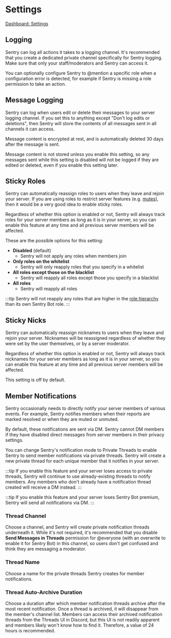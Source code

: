 # Settings

[Dashboard: Settings](https://sentrybot.gg/dashboard/settings)

## Logging

<RequiredPermissions channel-description="your log channel" :channel="['View Channel', 'Send Messages', 'Embed Links', 'Attach Files']" />

Sentry can log all actions it takes to a logging channel. It's recommended that you create a dedicated private channel
specifically for Sentry logging. Make sure that only your staff/moderators and Sentry can access it.

You can optionally configure Sentry to @mention a specific role when a configuration error is detected, for example if
Sentry is missing a role permission to take an action.

## Message Logging

Sentry can log when users edit or delete their messages to your server logging channel. If you set this to anything
except "Don't log edits or deletions", then Sentry will store the contents of all messages sent in all channels it can
access.

Message content is encrypted at rest, and is automatically deleted 30 days after the message is sent.

Message content is not stored unless you enable this setting, so any messages sent while this setting is disabled will
not be logged if they are edited or deleted, even if you enable this setting later.

## Sticky Roles

<RequiredPermissions :role="['Manage Roles']" />

Sentry can automatically reassign roles to users when they leave and rejoin your server. If you are using roles to
restrict server features (e.g. [mutes](./commands.md#mute)), then it would be a very good idea to enable sticky roles.

Regardless of whether this option is enabled or not, Sentry will always track roles for your server members as long as
it is in your server, so you can enable this feature at any time and all previous server members will be affected.

These are the possible options for this setting:

- **Disabled** (default)
	- Sentry will not apply any roles when members join
- **Only roles on the whitelist**
	- Sentry will only reapply roles that you specify in a whitelist
- **All roles except those on the blacklist**
	- Sentry will reapply all roles except those you specify in a blacklist
- **All roles**
	- Sentry will reapply all roles

:::tip
Sentry will not reapply any roles that are higher in the [role hierarchy](./index.md#permissions-and-hierarchy)
than its own Sentry Bot role.
:::

## Sticky Nicks

<RequiredPermissions :role="['Manage Nicknames']" />

Sentry can automatically reassign nicknames to users when they leave and rejoin your server. Nicknames will be reassigned
regardless of whether they were set by the user themselves, or by a server moderator.

Regardless of whether this option is enabled or not, Sentry will always track nicknames for your server members as long as
it is in your server, so you can enable this feature at any time and all previous server members will be affected.

This setting is off by default.

## Member Notifications

<PremiumFeature />
<BoostFeatureRequired feature="private threads" level="2" />

Sentry occasionally needs to directly notify your server members of various events. For example, Sentry notifies members
when their reports are marked resolved or when they are muted or unmuted.

By default, these notifications are sent via DM. Sentry cannot DM members if they have disabled direct messages from
server members in their privacy settings.

You can change Sentry's notification mode to Private Threads to enable Sentry to send member notifications via private
threads. Sentry will create a new private thread for each unique member that it notifies in your server.

:::tip
If you enable this feature and your server loses access to private threads, Sentry will continue to use already-existing
threads to notify members. Any members who don't already have a notification thread created will receive a DM instead.
:::

:::tip
If you enable this feature and your server loses Sentry Bot premium, Sentry will send all notifications via DM.
:::

### Thread Channel

<RequiredPermissions :channel="['View Channel', 'Create Private Threads', 'Send Messages in Threads', 'Embed Links']" />
<RequiredPermissions :channel="['View Channel']" role-is-everyone suffix="Sentry is unable to add members to private threads if they cannot view the parent channel." />

Choose a channel, and Sentry will create private notification threads underneath it. While it's not required, it's
recommended that you disable **Send Messages in Threads** permission for @everyone (with an overwrite to enable it for
Sentry Bot) in this channel, so users don't get confused and think they are messaging a moderator.

### Thread Name

Choose a name for the private threads Sentry creates for member notifications.

### Thread Auto-Archive Duration

Choose a duration after which member notification threads archive after the most recent notification. Once a thread is
archived, it will disappear from the member's channel list. Members can access their archived notification threads from
the Threads UI in Discord, but this UI is not readily apparent and members likely won't know how to find it. Therefore,
a value of 24 hours is recommended.
